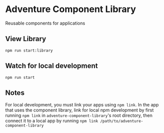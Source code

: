 # Adventure Component Library

Reusable components for applications

## View Library

`npm run start:library`

## Watch for local development

`npm run start`

## Notes

For local development, you must link your apps using `npm link`.
In the app that uses the component library, link for local npm development by first running `npm link` in `adventure-component-library`'s root directory, then connect it to a local app by running `npm link /path/to/adventure-component-library`